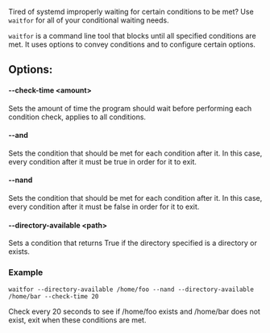 Tired of systemd improperly waiting for certain conditions to be met?
Use `waitfor` for all of your conditional waiting needs. 

`waitfor` is a command line tool that blocks until all specified conditions are met.
It uses options to convey conditions and to configure certain options.

## Options:

#### --check-time \<amount\>
Sets the amount of time the program should wait before performing each condition check, applies to all conditions.

#### --and
Sets the condition that should be met for each condition after it. In this case, every condition after it must be true in order for it to exit.

#### --nand
Sets the condition that should be met for each condition after it. In this case, every condition after it must be false in order for it to exit.

#### --directory-available \<path\>
Sets a condition that returns True if the directory specified is a directory or exists.


### Example
`waitfor --directory-available /home/foo --nand --directory-available /home/bar --check-time 20`

Check every 20 seconds to see if /home/foo exists and /home/bar does not exist, exit when these conditions are met.